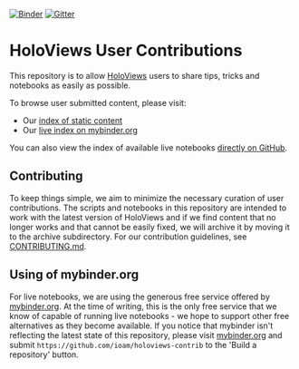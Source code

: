 [![Binder](http://mybinder.org/badge.svg)](http://mybinder.org/repo/ioam/holoviews-contrib)
[![Gitter](https://badges.gitter.im/Join%20Chat.svg)](https://gitter.im/ioam/holoviews?utm_source=badge&utm_medium=badge&utm_campaign=pr-badge&utm_content=badge)

# HoloViews User Contributions

This repository is to allow [HoloViews](holoviews.org) users to
share tips, tricks and notebooks as easily as possible.

To browse user submitted content, please visit:

* Our [index of static content](https://github.com/ioam/holoviews-contrib/blob/master/index.md)
* Our [live index on mybinder.org](http://mybinder.org/repo/ioam/holoviews-contrib)

You can also view the index of available live notebooks [directly on GitHub](https://github.com/ioam/holoviews-contrib/blob/master/index.ipynb).

## Contributing

To keep things simple, we aim to minimize the necessary curation of user
contributions. The scripts and notebooks in this repository are intended to work with
the latest version of HoloViews and if we find content that no longer works and that
cannot be easily fixed, we will archive it by moving it to the archive
subdirectory. For our contribution guidelines, see
[CONTRIBUTING.md](https://github.com/ioam/holoviews-contrib/blob/master/CONTRIBUTING.md).

## Using of mybinder.org

For live notebooks, we are using the generous free service offered by
[mybinder.org](http://mybinder.org/). At the time of writing, this is the only free
service that we know of capable of running live notebooks - we hope to support other
free alternatives as they become available. If you notice that mybinder isn't
reflecting the latest state of this repository, please visit
[mybinder.org](http://mybinder.org/) and submit
``https://github.com/ioam/holoviews-contrib`` to the 'Build a repository' button.
